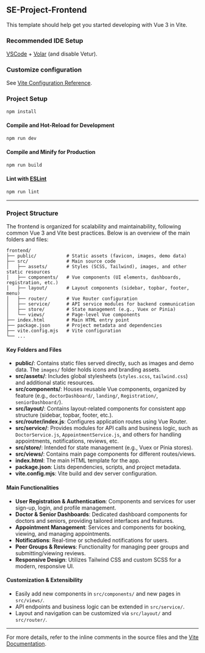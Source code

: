 ## SE-Project-Frontend

This template should help get you started developing with Vue 3 in Vite.

### Recommended IDE Setup

[VSCode](https://code.visualstudio.com/) + [Volar](https://marketplace.visualstudio.com/items?itemName=Vue.volar) (and disable Vetur).

### Customize configuration

See [Vite Configuration Reference](https://vite.dev/config/).

### Project Setup

```sh
npm install
```

#### Compile and Hot-Reload for Development

```sh
npm run dev
```

#### Compile and Minify for Production

```sh
npm run build
```

#### Lint with [ESLint](https://eslint.org/)

```sh
npm run lint
```

---

### Project Structure

The frontend is organized for scalability and maintainability, following common Vue 3 and Vite best practices. Below is an overview of the main folders and files:

```
frontend/
├── public/           # Static assets (favicon, images, demo data)
├── src/              # Main source code
│   ├── assets/       # Styles (SCSS, Tailwind), images, and other static resources
│   ├── components/   # Vue components (UI elements, dashboards, registration, etc.)
│   ├── layout/       # Layout components (sidebar, topbar, footer, menu)
│   ├── router/       # Vue Router configuration
│   ├── service/      # API service modules for backend communication
│   ├── store/        # State management (e.g., Vuex or Pinia)
│   └── views/        # Page-level Vue components
├── index.html        # Main HTML entry point
├── package.json      # Project metadata and dependencies
├── vite.config.mjs   # Vite configuration
└── ...
```

#### Key Folders and Files

- **public/**: Contains static files served directly, such as images and demo data. The `images/` folder holds icons and branding assets.
- **src/assets/**: Includes global stylesheets (`styles.scss`, `tailwind.css`) and additional static resources.
- **src/components/**: Houses reusable Vue components, organized by feature (e.g., `doctorDashboard/`, `landing/`, `Registration/`, `seniorDashboard/`).
- **src/layout/**: Contains layout-related components for consistent app structure (sidebar, topbar, footer, etc.).
- **src/router/index.js**: Configures application routes using Vue Router.
- **src/service/**: Provides modules for API calls and business logic, such as `DoctorService.js`, `AppointmentService.js`, and others for handling appointments, notifications, reviews, etc.
- **src/store/**: Intended for state management (e.g., Vuex or Pinia stores).
- **src/views/**: Contains main page components for different routes/views.
- **index.html**: The main HTML template for the app.
- **package.json**: Lists dependencies, scripts, and project metadata.
- **vite.config.mjs**: Vite build and dev server configuration.

#### Main Functionalities

- **User Registration & Authentication**: Components and services for user sign-up, login, and profile management.
- **Doctor & Senior Dashboards**: Dedicated dashboard components for doctors and seniors, providing tailored interfaces and features.
- **Appointment Management**: Services and components for booking, viewing, and managing appointments.
- **Notifications**: Real-time or scheduled notifications for users.
- **Peer Groups & Reviews**: Functionality for managing peer groups and submitting/viewing reviews.
- **Responsive Design**: Utilizes Tailwind CSS and custom SCSS for a modern, responsive UI.

#### Customization & Extensibility

- Easily add new components in `src/components/` and new pages in `src/views/`.
- API endpoints and business logic can be extended in `src/service/`.
- Layout and navigation can be customized via `src/layout/` and `src/router/`.

---

For more details, refer to the inline comments in the source files and the [Vite Documentation](https://vite.dev/).

